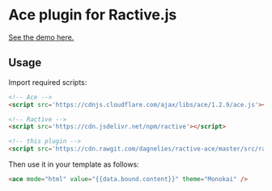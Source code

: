 # Ace plugin for Ractive.js

[See the demo here.](http://dagnelies.github.io/ractive-ace/)

## Usage

Import required scripts:

```html
<!-- Ace -->
<script src='https://cdnjs.cloudflare.com/ajax/libs/ace/1.2.9/ace.js'></script>

<!-- Ractive -->
<script src='https://cdn.jsdelivr.net/npm/ractive'></script>

<!-- this plugin -->
<script src='https://cdn.rawgit.com/dagnelies/ractive-ace/master/src/ractive-ace.js'></script>
```


Then use it in your template as follows:

```html
<ace mode="html" value="{{data.bound.content}}" theme="Monokai" />
```
